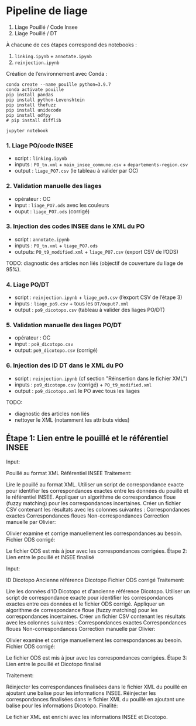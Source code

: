 Pipeline de liage
===

1. Liage Pouillé / Code Insee
2. Liage Pouillé / DT

À chacune de ces étapes correspond des notebooks :

1. `linking.ipynb` + `annotate.ipynb`
2. `reinjection.ipynb`


Création de l’environnement avec Conda : 

```
conda create --name pouille python=3.9.7
conda activate pouille
pip install pandas
pip install python-Levenshtein
pip install thefuzz
pip install unidecode
pip install odfpy
# pip install difflib

jupyter notebook
```

### 1. Liage PO/code INSEE

- script : `linking.ipynb`
- inputs : `PO_tn.xml` + `main_insee_commune.csv` + `departements-region.csv`
- output : `liage_PO7.csv` (le tableau à valider par OC)

### 2. Validation manuelle des liages

- opérateur : OC
- input : `liage_PO7.ods` avec les couleurs
- ouput : `liage_PO7.ods` (corrigé)

### 3. Injection des codes INSEE dans le XML du PO

- script : `annotate.ipynb`
- inputs : `PO_tn.xml` + `liage_PO7.ods`
- outputs: `PO_t9_modified.xml` + `liage_PO7.csv` (export CSV de l’ODS)

TODO: diagnostic des articles non liés (objectif de couverture du liage de 95%).

### 4. Liage PO/DT

- script : `reinjection.ipynb` + `liage_po9.csv` (l’export CSV de l’étape 3)
- inputs : `liage_po9.csv` + tous les `DT/ouput7.xml`
- output : `po9_dicotopo.csv` (tableau à valider des liages PO/DT)

### 5. Validation manuelle des liages PO/DT

- opérateur : OC
- input : `po9_dicotopo.csv`
- output: `po9_dicotopo.csv` (corrigé)

### 6. Injection des ID DT dans le XML du PO

- script : `reinjection.ipynb` (cf section "Réinsertion dans le fichier XML")
- inputs : `po9_dicotopo.csv` (corrigé) + `PO_t9_modified.xml`
- output : `po9_dicotopo.xml` le PO avec tous les liages

TODO:

- diagnostic des articles non liés
- nettoyer le XML (notamment les attributs vides)



## Étape 1: Lien entre le pouillé et le référentiel INSEE

Input:

Pouillé au format XML
Référentiel INSEE
Traitement:

Lire le pouillé au format XML.
Utiliser un script de correspondance exacte pour identifier les correspondances exactes entre les données du pouillé et le référentiel INSEE.
Appliquer un algorithme de correspondance floue (fuzzy matching) pour les correspondances incertaines.
Créer un fichier CSV contenant les résultats avec les colonnes suivantes :
Correspondances exactes
Correspondances floues
Non-correspondances
Correction manuelle par Olivier:

Olivier examine et corrige manuellement les correspondances au besoin.
Fichier ODS corrigé:

Le fichier ODS est mis à jour avec les correspondances corrigées.
Étape 2: Lien entre le pouillé et INSEE finalisé

Input:

ID Dicotopo
Ancienne référence Dicotopo
Fichier ODS corrigé
Traitement:

Lire les données d'ID Dicotopo et d'ancienne référence Dicotopo.
Utiliser un script de correspondance exacte pour identifier les correspondances exactes entre ces données et le fichier ODS corrigé.
Appliquer un algorithme de correspondance floue (fuzzy matching) pour les correspondances incertaines.
Créer un fichier CSV contenant les résultats avec les colonnes suivantes :
Correspondances exactes
Correspondances floues
Non-correspondances
Correction manuelle par Olivier:

Olivier examine et corrige manuellement les correspondances au besoin.
Fichier ODS corrigé:

Le fichier ODS est mis à jour avec les correspondances corrigées.
Étape 3: Lien entre le pouillé et Dicotopo finalisé

Traitement:

Réinjecter les correspondances finalisées dans le fichier XML du pouillé en ajoutant une balise <insee> pour les informations INSEE.
Réinjecter les correspondances finalisées dans le fichier XML du pouillé en ajoutant une balise <dicotopo> pour les informations Dicotopo.
Finalité:

Le fichier XML est enrichi avec les informations INSEE et Dicotopo.
